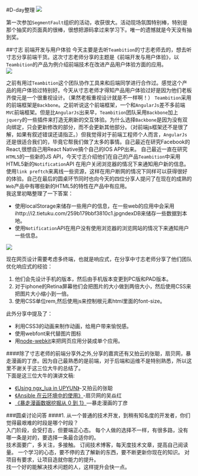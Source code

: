 #D-day整理
![](http://i2.tietuku.com/259b179bbf3810c1.jpg)  

第一次参加`SegmentFault`组织的活动，收获很大。活动现场氛围特别棒，特别是那个抽奖的页面真的很棒，很想把源码拿过来学习下。唯一的遗憾就是今天没有抽到奖。  

##寸志 前端开发与用户体验 
今天主要是去听`Teambition`的寸志老师去的，想去听寸志分享前端干货。这次寸志老师分享的主题是《前端开发与用户体验》，以`Teambition`的产品为例介绍前端技术在改进产品用户体验方面的应用。   
![](http://i2.tietuku.com/844766d38380d629.png)

之前有用过`Teambition`这个团队协作工具来和后端同学进行合作过。感觉这个产品的用户体验过特别好。今天从寸志老师才得知产品用户体验过好是因为他们老板齐俊元是一个很重视设计。（果然老板重视设计就是不一样啊！）
`Teambition`采用的前端框架是`Backbone`。之前听说这个前端框架，一个和`AngularJs`差不多前端`MVC`前端框架。但是比`AngularJs`出来早，`Teambition`团队采用`Backbone`加上`jquery`的一些插件来打造无刷新的交互体验。为什么选择`Backbone`是因为没有双向绑定，只会更新修改的部分，而不会更新其他部分。（对前端js框架还不是很了解，如果有叙述错误还请指正。）但我觉得对于前端工程师个人而言，`AngularJs`还是很适合我们的，毕竟它帮我们做了太多的事情。自己最近在研究Facebook的React,很想自己用React Native搞个自己的IOS APP出来。
自己最近一直在研究`HTML5`的一些新的JS API，今天寸志介绍他们在自己的产品`Teambition`中采用HTML5新的`Notification`API 在用户关闭浏览器的情况下来通知用户新的信息。使用`link preftch`来离线一些资源，这样在用户断网的情况下同样可以获得很好的体验。自己在最后的圆桌环节同时也向今天的四位分享人提问了在现在的成熟的`Web`产品中有哪些新的HTML5的特性在产品中有应用。  
我这里初略整理了一下答案：  

* 使用localStorage来储存一些用户的信息，在一些web的应用中会采用ihttp://i2.tietuku.com/259b179bbf3810c1.jpgndexDB来储存一些数据到本地。
* 使用`Notification`API在用户没有使用浏览器的浏览网站的情况下来通知用户一些信息。

![](http://i2.tietuku.com/16547a28f187c0d2.png)  

现在网页设计需要考虑多终端，也就是响应式，在分享中寸志老师分享了他们团队优化响应式的经验：  
  
1. 他们会先设计手机的版本，然后由手机版本变更到PC版和PAD版本。  
2. 对于iphone的Retina屏幕他们会把图片的大小做到两倍大小，然后使用CSS来把图片大小缩小到一倍。
3. 使用CSS单位rem,然后使用js来控制根元素html里面的font-size。  

此外分享中提及了：

* 利用CSS3的动画来制作动画，给用户带来愉悦感。
* 使用webfont来代替图片图标
* 用[node-webkit](https://github.com/mllrsohn/node-webkit-builder)来把网页应用分装成单个应用。  

####除了寸志老师的前端分享外之外,分享的嘉宾还有又拍云的张聪，扇贝网，暴走漫画的丁彦。因为自己最熟悉的是前端，对于后端和运维不是特别熟悉，所以这里不谢关于这三位大牛的总结了。  
下面是这三位大牛的演讲文稿:  
  
* [《Using ngx_lua in UPYUN》](http://pan.baidu.com/s/1hqELDqs)-又拍云的张聪
* [《Ansible 在云环境中的使用》](http://pan.baidu.com/s/1jGswSiq)-扇贝网的吴焱红 
* [《暴走漫画数据挖掘从 0 到 1》](http://pan.baidu.com/s/1pJzEpx5)—暴走漫画的丁彦
	
###圆桌讨论问答
####1. 从一个普通的技术开发，到稍有知名度的开发者，你们觉得最艰难的时段是哪个时段？  
入门阶段，会受打击，但要端正心态。
每个人做的选择不一样，有很多路，没有哪一条是对的，要选择一条最合适你的。  
技术面要广，多关注，多接触。
订阅技术博客，每天度技术文章，提高自己阅读量。
一个学习的心态，要不停的去了解新的东西，要不断更新你现在的知识。
对项目有要求，让项目造就你能力的提升。  
找一个好的能解决技术问题的人，这样提升会快一点。